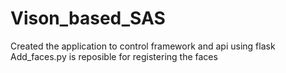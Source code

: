 # Vison_based_SAS

Created the application to control framework and api using flask
Add_faces.py is reposible for registering the faces 
